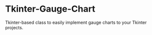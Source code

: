 # Tkinter-Gauge-Chart
Tkinter-based class to easily implement gauge charts to your Tkinter projects.
